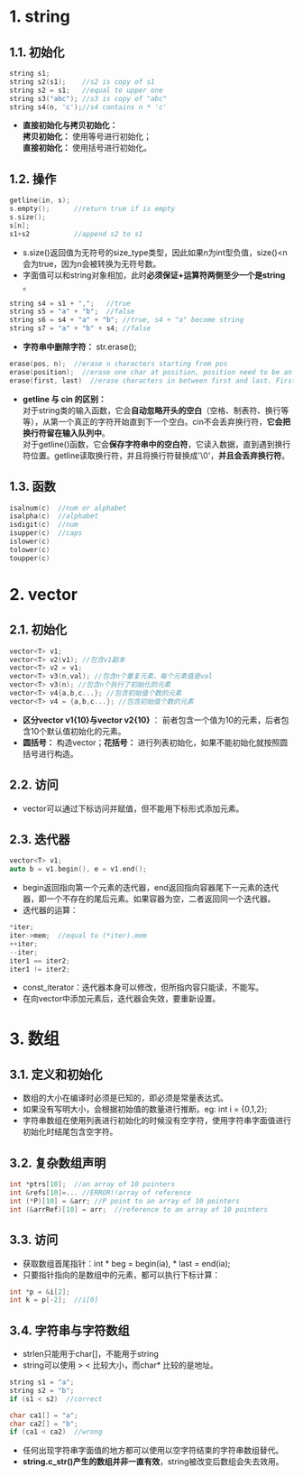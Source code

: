 # 1. string
## 1.1. 初始化
```C++
string s1;
string s2(s1);    //s2 is copy of s1
string s2 = s1;   //equal to upper one
string s3("abc"); //s3 is copy of "abc"
string s4(n, 'c');//s4 contains n * 'c'
```
- **直接初始化与拷贝初始化：**  
**拷贝初始化：** 使用等号进行初始化；  
**直接初始化：** 使用括号进行初始化。

## 1.2. 操作
```C++
getline(in, s); 
s.empty();      //return true if is empty
s.size();     
s[n];           
s1+s2           //append s2 to s1
```
- s.size()返回值为无符号的size_type类型，因此如果n为int型负值，size()<n会为true，因为n会被转换为无符号数。
- 字面值可以和string对象相加，此时**必须保证+运算符两侧至少一个是string** 。
```C++
string s4 = s1 + ",";   //true
string s5 = "a" + "b";  //false
string s6 = s4 + "a" + "b"; //true, s4 + "a" become string
string s7 = "a" + "b" + s4; //false
```  

- **字符串中删除字符：** str.erase();
```C++
erase(pos, n);  //erase n characters starting from pos
erase(position);  //erase one char at position, position need to be an iterator eg:str.begin()+i
erase(first, last)  //erase characters in between first and last. First and last both have to be iterator.
```

- **getline 与 cin 的区别：**  
对于string类的输入函数，它会**自动忽略开头的空白**（空格、制表符、换行等等），从第一个真正的字符开始直到下一个空白。cin不会丢弃换行符，**它会把换行符留在输入队列中**。  
对于getline()函数，它会**保存字符串中的空白符**，它读入数据，直到遇到换行符位置。getline读取换行符，并且将换行符替换成'\0'，**并且会丢弃换行符**。  

## 1.3. 函数
```C++
isalnum(c)  //num or alphabet
isalpha(c)  //alphabet
isdigit(c)  //num
isupper(c)  //caps
islower(c)  
tolower(c)
toupper(c)
```

# 2. vector
## 2.1. 初始化
```C++
vector<T> v1;
vector<T> v2(v1); //包含v1副本
vector<T> v2 = v1;
vector<T> v3(n,val); //包含n个重复元素，每个元素值是val
vector<T> v3(n); //包含n个执行了初始化的元素
vector<T> v4{a,b,c...}; //包含初始值个数的元素
vector<T> v4 = {a,b,c...}; //包含初始值个数的元素
```
- **区分vector<int> v1{10}与vector<string> v2{10}** ： 前者包含一个值为10的元素，后者包含10个默认值初始化的元素。
- **圆括号：** 构造vector；**花括号：** 进行列表初始化，如果不能初始化就按照圆括号进行构造。

## 2.2. 访问
- vector可以通过下标访问并赋值，但不能用下标形式添加元素。

## 2.3. 迭代器
```C++
vector<T> v1;
auto b = v1.begin(), e = v1.end();
```
- begin返回指向第一个元素的迭代器，end返回指向容器尾下一元素的迭代器，即一个不存在的尾后元素。如果容器为空，二者返回同一个迭代器。  
- 迭代器的运算：
```C++
*iter;
iter->mem;  //equal to (*iter).mem
++iter;
--iter;
iter1 == iter2;
iter1 != iter2;
```
- const_iterator：迭代器本身可以修改，但所指内容只能读，不能写。
- 在向vector中添加元素后，迭代器会失效，要重新设置。

# 3. 数组
## 3.1. 定义和初始化
- 数组的大小在编译时必须是已知的，即必须是常量表达式。
- 如果没有写明大小，会根据初始值的数量进行推断。eg: int i = {0,1,2};
- 字符串数组在使用列表进行初始化的时候没有空字符，使用字符串字面值进行初始化时结尾包含空字符。
## 3.2. 复杂数组声明
```C++
int *ptrs[10];  //an array of 10 pointers
int &refs[10]=... //ERROR!!array of reference
int (*P)[10] = &arr; //P point to an array of 10 pointers
int (&arrRef)[10] = arr;  //reference to an array of 10 pointers
```
## 3.3. 访问
- 获取数组首尾指针：int * beg = begin(ia), * last = end(ia);  
- 只要指针指向的是数组中的元素，都可以执行下标计算：
```C++
int *p = &i[2];
int k = p[-2];  //i[0]
```
## 3.4. 字符串与字符数组
- strlen只能用于char[]，不能用于string
- string可以使用 > < 比较大小，而char* 比较的是地址。
```C++
string s1 = "a";
string s2 = "b";
if (s1 < s2)  //correct

char ca1[] = "a";
char ca2[] = "b";
if (ca1 < ca2)  //wrong
```
- 任何出现字符串字面值的地方都可以使用以空字符结束的字符串数组替代。
- **string.c_str()产生的数组并非一直有效**，string被改变后数组会失去效用。


